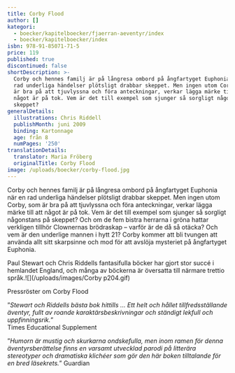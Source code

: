 ```yaml
---
title: Corby Flood
author: []
kategori:
  - boecker/kapitelboecker/fjaerran-aeventyr/index
  - boecker/kapitelboecker/index
isbn: 978-91-85071-71-5
price: 119
published: true
discontinued: false
shortDescription: >-
  Corby och hennes familj är på långresa ombord på ångfartyget Euphonia när en
  rad underliga händelser plötsligt drabbar skeppet. Men ingen utom Corby, som
  är bra på att tjuvlyssna och föra anteckningar, verkar lägga märke till att
  något är på tok. Vem är det till exempel som sjunger så sorgligt någonstans på
  skeppet?
generalDetails:
  illustrations: Chris Riddell
  publishMonth: juni 2009
  binding: Kartonnage
  age: från 8
  numPages: '250'
translationDetails:
  translator: Maria Fröberg
  originalTitle: Corby Flood
image: /uploads/boecker/corby-flood.jpg
---
```

Corby och hennes familj är på långresa ombord på ångfartyget Euphonia när en rad underliga händelser plötsligt drabbar skeppet. Men ingen utom Corby, som är bra på att tjuvlyssna och föra anteckningar, verkar lägga märke till att något är på tok. Vem är det till exempel som sjunger så sorgligt någonstans på skeppet? Och om de fem bistra herrarna i gröna hattar verkligen tillhör Clownernas brödraskap – varför är de då så otäcka? Och vem är den underlige mannen i hytt 21? Corby kommer att bli tvungen att använda allt sitt skarpsinne och mod för att avslöja mysteriet på ångfartyget Euphonia.  
  
Paul Stewart och Chris Riddells fantasifulla böcker har gjort stor succé i hemlandet England, och många av böckerna är översatta till närmare trettio språk.![](/uploads/images/Corby p204.gif)

Pressröster om Corby Flood  
  
”_Stewart och Riddells bästa bok hittills … Ett helt och hållet tillfredsställande äventyr, fullt av roande karaktärsbeskrivningar och ständigt lekfull och uppfinningsrik._”   
Times Educational Supplement  
  
”_Humorn är mustig och skurkarna ondskefulla, men inom ramen för denna äventyrsberättelse finns en varsamt utvecklad parodi på litterära stereotyper och dramatiska klichéer som gör den här boken tilltalande för en bred läsekrets._” Guardian
